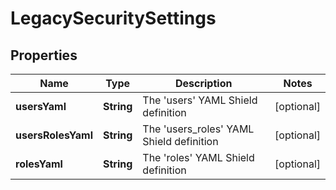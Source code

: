 # LegacySecuritySettings

## Properties
Name | Type | Description | Notes
------------ | ------------- | ------------- | -------------
**usersYaml** | **String** | The &#x27;users&#x27; YAML Shield definition |  [optional]
**usersRolesYaml** | **String** | The &#x27;users_roles&#x27; YAML Shield definition |  [optional]
**rolesYaml** | **String** | The &#x27;roles&#x27; YAML Shield definition |  [optional]
